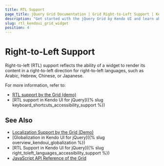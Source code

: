 ```yaml
---
title: RTL Support
page_title: jQuery Grid Documentation | Grid Right-to-Left Support | Kendo UI
description: "Get started with the jQuery Grid by Kendo UI and learn about the RTL supports it provides."
slug: rtl_kendoui_grid_widget
position: 4
---
```


# Right-to-Left Support

Right-to-left (RTL) support reflects the ability of a widget to render its content in a right-to-left direction for right-to-left languages, such as Arabic, Hebrew, Chinese, or Japanese.

For more information, refer to:
* [RTL support by the Grid (demo)](https://demos.telerik.com/kendo-ui/grid/right-to-left-support)
* [RTL support in Kendo UI for jQuery]({% slug keyboard_shortcuts_accessibility_support %})

## See Also

* [Localization Support by the Grid (Demo)](https://demos.telerik.com/kendo-ui/grid/localization)
* [Globalization in Kendo UI for jQuery]({% slug overview_kendoui_globalization %})
* [RTL Support in Kendo UI for jQuery]({% slug right_toleft_languages_accessibility_support %})
* [JavaScript API Reference of the Grid](/api/javascript/ui/grid)
